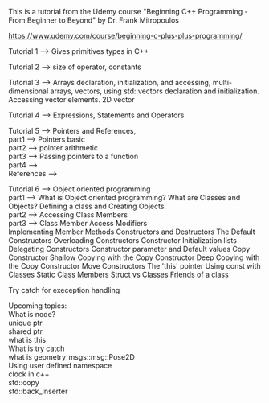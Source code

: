 This is a tutorial from the Udemy course "Beginning C++ Programming - From Beginner to Beyond" by Dr. Frank Mitropoulos

https://www.udemy.com/course/beginning-c-plus-plus-programming/

Tutorial 1 --> Gives primitives types in C++ 

Tutorial 2 --> size of operator, constants 

Tutorial 3 --> Arrays declaration, initialization, and accessing, multi-dimensional arrays, vectors, using std::vectors declaration and initialization. Accessing vector elements. 2D vector

Tutorial 4 --> Expressions, Statements and Operators

Tutorial 5 --> Pointers and References, \
part1 --> Pointers basic \
part2 --> pointer arithmetic \
part3 --> Passing pointers to a function \
part4 -->  \
References -->

Tutorial 6 --> Object oriented programming \
part1 --> What is Object oriented programming? What are Classes and Objects? Defining a class and Creating Objects. \
part2 --> Accessing Class Members \
part3 --> Class Member Access Modifiers \
Implementing Member Methods
Constructors and Destructors
The Default Constructors
Overloading Constructors
Constructor Initialization lists
Delegating Constructors
Constructor parameter and Default values
Copy Constructor
Shallow Copying with the Copy Constructor
Deep Copying with the Copy Constructor
Move Constructors
The 'this' pointer
Using const with Classes
Static Class Members
Struct vs Classes
Friends of a class



Try catch for exeception handling

Upcoming topics: \
What is node? \
unique ptr \
shared ptr \
what is this  \
What is try catch \
what is geometry_msgs::msg::Pose2D \
Using user defined namespace \
clock in c++ \
std::copy \
std::back_inserter


